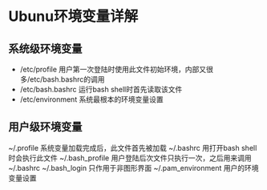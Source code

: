 # Ubunu环境变量详解
## 系统级环境变量
* /etc/profile
用户第一次登陆时使用此文件初始环境，内部又很多/etc/bash.bashrc的调用
* /etc/bash.bashrc
运行bash shell时首先读取该文件
* /etc/environment
系统最根本的环境变量设置
## 用户级环境变量
~/.profile
系统变量加载完成后，此文件首先被加载
~/.bashrc
用打开bash shell时会执行此文件
~/.bash_profile
用户登陆后次文件只执行一次，之后用来调用~/.bashrc
~/.bash_login
只作用于非图形界面
~/.pam_environment
用户的环境变量设置